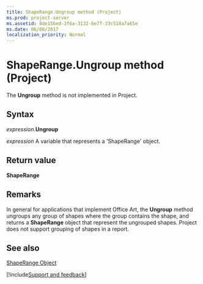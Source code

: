 ```yaml
---
title: ShapeRange.Ungroup method (Project)
ms.prod: project-server
ms.assetid: 8de156ed-3f6a-3132-6e7f-33c518a7a65e
ms.date: 06/08/2017
localization_priority: Normal
---
```



# ShapeRange.Ungroup method (Project)
The  **Ungroup** method is not implemented in Project.

## Syntax

_expression_.**Ungroup**

_expression_ A variable that represents a 'ShapeRange' object.


## Return value

 **ShapeRange**


## Remarks

In general for applications that implement Office Art, the  **Ungroup** method ungroups any group of shapes where the group contains the shape, and returns a **ShapeRange** object that represent the ungrouped shapes. Project does not support grouping of shapes in a report.


## See also


[ShapeRange Object](Project.shaperange.md)

[!include[Support and feedback](~/includes/feedback-boilerplate.md)]